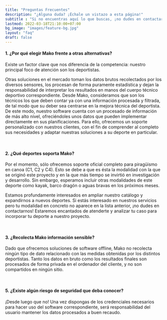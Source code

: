 ```yaml
---
title: "Preguntas Frecuentes"
description: "¿Alguna duda? ¡Échale un vistazo a esta página!"
subtitle : "Si no encuentras aquí lo que buscas, ¡no dudes en contactarnos!"
lastmod: 2022-03-18T21:10:00+07:00
bg_image: "images/feature-bg.jpg"
layout: "faq"
draft: false
---
```



#### 1. ¿Por qué elegir Mako frente a otras alternativas?

Existe un factor clave que nos diferencia de la competencia: nuestro principal foco de atención son los deportistas.

Otras soluciones en el mercado toman los datos brutos recolectados por los diversos sensores, los procesan de forma puramente estadística y dejan la responsabilidad de interpretar los resultados en manos del cuerpo técnico deportivo correspondiente. Desde Mako, consideramos que son los técnicos los que deben contar ya con una información procesada y filtrada, de tal modo que su deber sea centrarse en la mejora técnica del deportista. De este modo, nuestro software cuenta con un procesado de información de más alto nivel, ofreciéndoles unos datos que pueden implementar directamente en sus planificaciones. Para ello, ofrecemos un soporte personalizado con nuestros clientes, con el fin de comprender al completo sus necesidades y adaptar nuestras soluciones a su deporte en particular.


<br>

#### 2. ¿Qué deportes soporta Mako?

Por el momento, sólo ofrecemos soporte oficial completo para piragüismo en canoa (C1, C2 y C4). Esto se debe a que es ésta la modalidad con la que se originó este proyecto y en la que más tiempo se invirtió en investigación y desarrollo. Sin embargo, esperamos incluir otras modalidades de este deporte como kayak, barco dragón o aguas bravas en los próximos meses.

Estamos profundamente interesados en ampliar nuestro catálogo y expandirnos a nuevos deportes. Si estás interesado en nuestros servicios pero tu modalidad en concreto no aparece en la lista anterior, ¡no dudes en contactarnos! Estaremos encantados de atenderte y analizar tu caso para incorporar tu deporte a nuestro proyecto.

<br>

#### 3. ¿Recolecta Mako información sensible?

Dado que ofrecemos soluciones de software offline, Mako no recolecta ningún tipo de dato relacionado con las medidas obtenidas por los distintos deportistas. Tanto los datos en bruto como los resultados finales son procesados de forma privada en el ordenador del cliente, y no son compartidos en ningún sitio.

<br>


#### 5. ¿Existe algún riesgo de seguridad que deba conocer?

¡Desde luego que no! Una vez dispongas de los credenciales necesarios para hacer uso del software correspondiente, será responsabilidad del usuario mantener los datos procesados a buen recaudo.